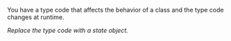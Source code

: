 You have a type code that affects the behavior of a class and the type code changes at runtime.

*Replace the type code with a state object.*
